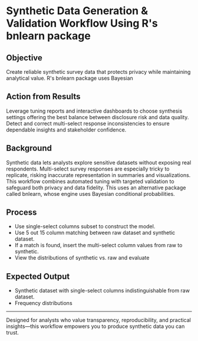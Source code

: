 # Synthetic Data Generation & Validation Workflow Using R's bnlearn package

## Objective
Create reliable synthetic survey data that protects privacy while maintaining analytical value. R's bnlearn package uses Bayesian

## Action from Results
Leverage tuning reports and interactive dashboards to choose synthesis settings offering the best balance between disclosure risk and data quality. Detect and correct multi-select response inconsistencies to ensure dependable insights and stakeholder confidence.

## Background
Synthetic data lets analysts explore sensitive datasets without exposing real respondents. Multi-select survey responses are especially tricky to replicate, risking inaccurate representation in summaries and visualizations. This workflow combines automated tuning with targeted validation to safeguard both privacy and data fidelity.
This uses an alternative package called bnlearn, whose engine uses Bayesian conditional probabilities. 

## Process
- Use single-select columns subset to construct the model.
- Use 5 out 15 column matching between raw dataset and synthetic dataset.
- If a match is found, insert the multi-select column values from raw to synthetic.
- View the distributions of synthetic vs. raw and evaluate 

## Expected Output
- Synthetic dataset with single-select columns indistinguishable from raw dataset.
- Frequency distributions 

---

Designed for analysts who value transparency, reproducibility, and practical insights—this workflow empowers you to produce synthetic data you can trust.
